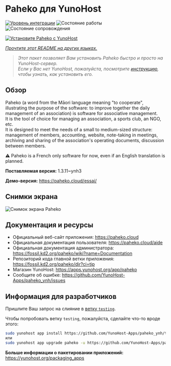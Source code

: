 <!--
Важно: этот README был автоматически сгенерирован <https://github.com/YunoHost/apps/tree/master/tools/readme_generator>
Он НЕ ДОЛЖЕН редактироваться вручную.
-->

# Paheko для YunoHost

[![Уровень интеграции](https://dash.yunohost.org/integration/paheko.svg)](https://ci-apps.yunohost.org/ci/apps/paheko/) ![Состояние работы](https://ci-apps.yunohost.org/ci/badges/paheko.status.svg) ![Состояние сопровождения](https://ci-apps.yunohost.org/ci/badges/paheko.maintain.svg)

[![Установите Paheko с YunoHost](https://install-app.yunohost.org/install-with-yunohost.svg)](https://install-app.yunohost.org/?app=paheko)

*[Прочтите этот README на других языках.](./ALL_README.md)*

> *Этот пакет позволяет Вам установить Paheko быстро и просто на YunoHost-сервер.*  
> *Если у Вас нет YunoHost, пожалуйста, посмотрите [инструкцию](https://yunohost.org/install), чтобы узнать, как установить его.*

## Обзор

Paheko (a word from the Māori language meaning "to cooperate", illustrating the purpose of the software: to improve together the daily management of an association) is software for associative management.  
It is the tool of choice for managing an association, a sports club, an NGO, etc.  
It is designed to meet the needs of a small to medium-sized structure: management of members, accounting, website, note-taking in meetings, archiving and sharing of the association's operating documents, discussion between members.

⚠️ Paheko is a French only software for now, even if an English translation is planned.


**Поставляемая версия:** 1.3.11~ynh3

**Демо-версия:** <https://paheko.cloud/essai/>

## Снимки экрана

![Снимок экрана Paheko](./doc/screenshots/screenshot.png)

## Документация и ресурсы

- Официальный веб-сайт приложения: <https://paheko.cloud>
- Официальная документация пользователя: <https://paheko.cloud/aide>
- Официальная документация администратора: <https://fossil.kd2.org/paheko/wiki?name=Documentation>
- Репозиторий кода главной ветки приложения: <https://fossil.kd2.org/paheko/dir?ci=tip>
- Магазин YunoHost: <https://apps.yunohost.org/app/paheko>
- Сообщите об ошибке: <https://github.com/YunoHost-Apps/paheko_ynh/issues>

## Информация для разработчиков

Пришлите Ваш запрос на слияние в [ветку `testing`](https://github.com/YunoHost-Apps/paheko_ynh/tree/testing).

Чтобы попробовать ветку `testing`, пожалуйста, сделайте что-то вроде этого:

```bash
sudo yunohost app install https://github.com/YunoHost-Apps/paheko_ynh/tree/testing --debug
или
sudo yunohost app upgrade paheko -u https://github.com/YunoHost-Apps/paheko_ynh/tree/testing --debug
```

**Больше информации о пакетировании приложений:** <https://yunohost.org/packaging_apps>
